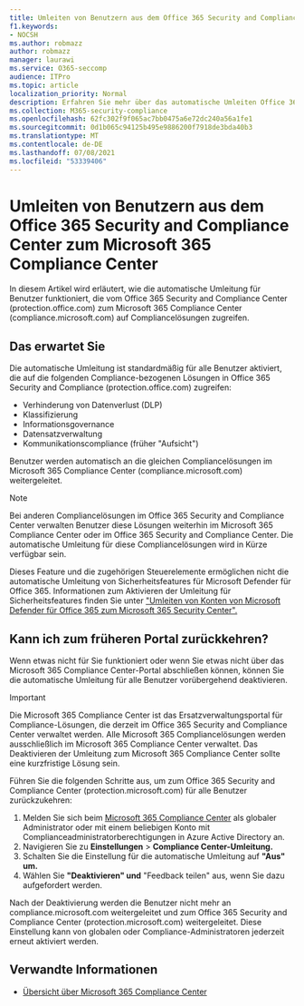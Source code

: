 ```yaml
---
title: Umleiten von Benutzern aus dem Office 365 Security and Compliance Center zum Microsoft 365 Compliance Center
f1.keywords:
- NOCSH
ms.author: robmazz
author: robmazz
manager: laurawi
ms.service: O365-seccomp
audience: ITPro
ms.topic: article
localization_priority: Normal
description: Erfahren Sie mehr über das automatische Umleiten Office 365 Security and Compliance Center-Benutzer an die Microsoft 365 Compliance Center.
ms.collection: M365-security-compliance
ms.openlocfilehash: 62fc302f9f065ac7bb0475a6e72dc240a56a1fe1
ms.sourcegitcommit: 0d1b065c94125b495e9886200f7918de3bda40b3
ms.translationtype: MT
ms.contentlocale: de-DE
ms.lasthandoff: 07/08/2021
ms.locfileid: "53339406"
---
```

# <a name="redirect-users-from-the-office-365-security-and-compliance-center-to-the-microsoft-365-compliance-center"></a>Umleiten von Benutzern aus dem Office 365 Security and Compliance Center zum Microsoft 365 Compliance Center

In diesem Artikel wird erläutert, wie die automatische Umleitung für Benutzer funktioniert, die vom Office 365 Security and Compliance Center (protection.office.com) zum Microsoft 365 Compliance Center (compliance.microsoft.com) auf Compliancelösungen zugreifen.

## <a name="what-to-expect"></a>Das erwartet Sie

Die automatische Umleitung ist standardmäßig für alle Benutzer aktiviert, die auf die folgenden Compliance-bezogenen Lösungen in Office 365 Security and Compliance (protection.office.com) zugreifen:

- Verhinderung von Datenverlust (DLP)
- Klassifizierung
- Informationsgovernance
- Datensatzverwaltung
- Kommunikationscompliance (früher "Aufsicht")

Benutzer werden automatisch an die gleichen Compliancelösungen im Microsoft 365 Compliance Center (compliance.microsoft.com) weitergeleitet.

> [!NOTE]
> Bei anderen Compliancelösungen im Office 365 Security and Compliance Center verwalten Benutzer diese Lösungen weiterhin im Microsoft 365 Compliance Center oder im Office 365 Security and Compliance Center. Die automatische Umleitung für diese Compliancelösungen wird in Kürze verfügbar sein.

Dieses Feature und die zugehörigen Steuerelemente ermöglichen nicht die automatische Umleitung von Sicherheitsfeatures für Microsoft Defender für Office 365. Informationen zum Aktivieren der Umleitung für Sicherheitsfeatures finden Sie unter ["Umleiten von Konten von Microsoft Defender für Office 365 zum Microsoft 365 Security Center".](/microsoft-365/security/defender/microsoft-365-security-mdo-redirection)

## <a name="can-i-go-back-to-using-the-former-portal"></a>Kann ich zum früheren Portal zurückkehren?

Wenn etwas nicht für Sie funktioniert oder wenn Sie etwas nicht über das Microsoft 365 Compliance Center-Portal abschließen können, können Sie die automatische Umleitung für alle Benutzer vorübergehend deaktivieren.

> [!IMPORTANT]
> Die Microsoft 365 Compliance Center ist das Ersatzverwaltungsportal für Compliance-Lösungen, die derzeit im Office 365 Security and Compliance Center verwaltet werden. Alle Microsoft 365 Compliancelösungen werden ausschließlich im Microsoft 365 Compliance Center verwaltet. Das Deaktivieren der Umleitung zum Microsoft 365 Compliance Center sollte eine kurzfristige Lösung sein.

Führen Sie die folgenden Schritte aus, um zum Office 365 Security and Compliance Center (protection.microsoft.com) für alle Benutzer zurückzukehren:

1. Melden Sie sich beim [Microsoft 365 Compliance Center](https://compliance.microsoft.com) als globaler Administrator oder mit einem beliebigen Konto mit Complianceadministratorberechtigungen in Azure Active Directory an.
2. Navigieren Sie zu **Einstellungen**  >  **Compliance Center-Umleitung.**
3. Schalten Sie die Einstellung für die automatische Umleitung auf **"Aus" um.**
4. Wählen Sie **"Deaktivieren" und** "Feedback teilen" aus, wenn Sie dazu aufgefordert werden.

Nach der Deaktivierung werden die Benutzer nicht mehr an compliance.microsoft.com weitergeleitet und zum Office 365 Security and Compliance Center (protection.microsoft.com) weitergeleitet. Diese Einstellung kann von globalen oder Compliance-Administratoren jederzeit erneut aktiviert werden.

## <a name="related-information"></a>Verwandte Informationen

- [Übersicht über Microsoft 365 Compliance Center](/microsoft-365/compliance/microsoft-365-compliance-center)
